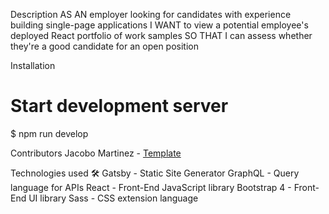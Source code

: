 Description
AS AN employer looking for candidates with experience building single-page applications
I WANT to view a potential employee's deployed React portfolio of work samples
SO THAT I can assess whether they're a good candidate for an open position


Installation

# Start development server
$ npm run develop



Contributors
Jacobo Martinez - [Template](https://github.com/cobidev/gatsby) 




Technologies used 🛠️
Gatsby - Static Site Generator
GraphQL - Query language for APIs
React - Front-End JavaScript library
Bootstrap 4 - Front-End UI library
Sass - CSS extension language
